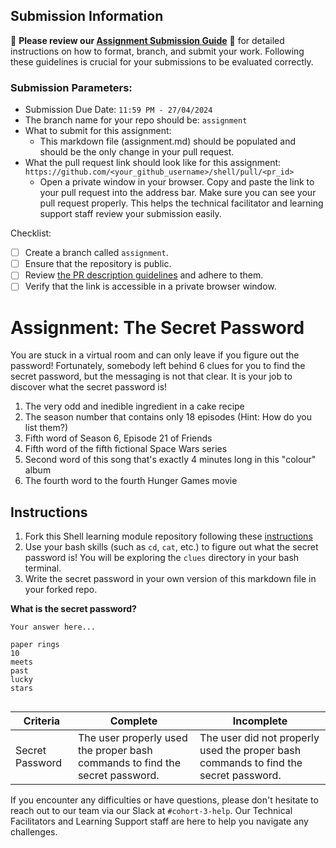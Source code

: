 ## Submission Information

🚨 **Please review our [Assignment Submission Guide](https://github.com/UofT-DSI/onboarding/blob/main/onboarding_documents/submissions.md)** 🚨 for detailed instructions on how to format, branch, and submit your work. Following these guidelines is crucial for your submissions to be evaluated correctly.

### Submission Parameters:
* Submission Due Date: `11:59 PM - 27/04/2024`
* The branch name for your repo should be: `assignment`
* What to submit for this assignment:
    * This markdown file (assignment.md) should be populated and should be the only change in your pull request.
* What the pull request link should look like for this assignment: `https://github.com/<your_github_username>/shell/pull/<pr_id>`
    * Open a private window in your browser. Copy and paste the link to your pull request into the address bar. Make sure you can see your pull request properly. This helps the technical facilitator and learning support staff review your submission easily.

Checklist:
- [ ] Create a branch called `assignment`.
- [ ] Ensure that the repository is public.
- [ ] Review [the PR description guidelines](https://github.com/UofT-DSI/onboarding/blob/main/onboarding_documents/submissions.md#guidelines-for-pull-request-descriptions) and adhere to them.
- [ ] Verify that the link is accessible in a private browser window.

# Assignment: The Secret Password

You are stuck in a virtual room and can only leave if you figure out the password! Fortunately, somebody left behind 6 clues for you to find the secret password, but the messaging is not that clear. It is your job to discover what the secret password is!

1. The very odd and inedible ingredient in a cake recipe
2. The season number that contains only 18 episodes (Hint: How do you list them?)
3. Fifth word of Season 6, Episode 21 of Friends
4. Fifth word of the fifth fictional Space Wars series
5. Second word of this song that's exactly 4 minutes long in this "colour" album
6. The fourth word to the fourth Hunger Games movie

## Instructions
1. Fork this Shell learning module repository following these [instructions](https://github.com/UofT-DSI/onboarding/blob/main/onboarding_documents/submissions.md#setting-up)
2. Use your bash skills (such as `cd`, `cat`, etc.) to figure out what the secret password is! You will be exploring the `clues` directory in your bash terminal.
3. Write the secret password in your own version of this markdown file in your forked repo.

**What is the secret password?**
```
Your answer here...

paper rings
10
meets
past
lucky
stars


```

|Criteria|Complete|Incomplete|
|---|---|---|
|Secret Password|The user properly used the proper bash commands to find the secret password.|The user did not properly used the proper bash commands to find the secret password.|



If you encounter any difficulties or have questions, please don't hesitate to reach out to our team via our Slack at `#cohort-3-help`. Our Technical Facilitators and Learning Support staff are here to help you navigate any challenges.
